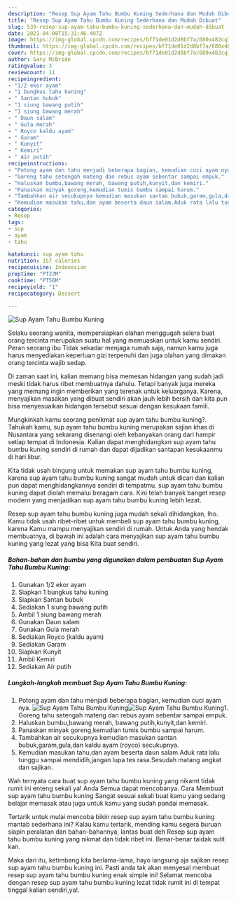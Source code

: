 ```yaml
---
description: "Resep Sup Ayam Tahu Bumbu Kuning Sederhana dan Mudah Dibuat"
title: "Resep Sup Ayam Tahu Bumbu Kuning Sederhana dan Mudah Dibuat"
slug: 539-resep-sup-ayam-tahu-bumbu-kuning-sederhana-dan-mudah-dibuat
date: 2021-04-08T15:31:46.497Z
image: https://img-global.cpcdn.com/recipes/bf71de01d2d8bf7a/680x482cq70/sup-ayam-tahu-bumbu-kuning-foto-resep-utama.jpg
thumbnail: https://img-global.cpcdn.com/recipes/bf71de01d2d8bf7a/680x482cq70/sup-ayam-tahu-bumbu-kuning-foto-resep-utama.jpg
cover: https://img-global.cpcdn.com/recipes/bf71de01d2d8bf7a/680x482cq70/sup-ayam-tahu-bumbu-kuning-foto-resep-utama.jpg
author: Gary McBride
ratingvalue: 3
reviewcount: 11
recipeingredient:
- "1/2 ekor ayam"
- "1 bungkus tahu kuning"
- " Santan bubuk"
- "1 siung bawang putih"
- "1 siung bawang merah"
- " Daun salam"
- " Gula merah"
- " Royco kaldu ayam"
- " Garam"
- " Kunyit"
- " Kemiri"
- " Air putih"
recipeinstructions:
- "Potong ayam dan tahu menjadi beberapa bagian, kemudian cuci ayam nya."
- "Goreng tahu setengah mateng dan rebus ayam sebentar sampai empuk."
- "Haluskan bumbu,bawang merah, bawang putih,kunyit,dan kemiri."
- "Panaskan minyak goreng,kemudian tumis bumbu sampai harum."
- "Tambahkan air secukupnya kemudian masukan santan bubuk,garam,gula,dan kaldu ayam (royco) secukupnya."
- "Kemudian masukan tahu,dan ayam beserta daun salam.Aduk rata lalu tunggu sampai mendidih,jangan lupa tes rasa.Sesudah matang angkat dan sajikan."
categories:
- Resep
tags:
- sup
- ayam
- tahu

katakunci: sup ayam tahu 
nutrition: 157 calories
recipecuisine: Indonesian
preptime: "PT23M"
cooktime: "PT56M"
recipeyield: "1"
recipecategory: Dessert

---
```



![Sup Ayam Tahu Bumbu Kuning](https://img-global.cpcdn.com/recipes/bf71de01d2d8bf7a/680x482cq70/sup-ayam-tahu-bumbu-kuning-foto-resep-utama.jpg)

Selaku seorang wanita, mempersiapkan olahan menggugah selera buat orang tercinta merupakan suatu hal yang memuaskan untuk kamu sendiri. Peran seorang ibu Tidak sekadar menjaga rumah saja, namun kamu juga harus menyediakan keperluan gizi terpenuhi dan juga olahan yang dimakan orang tercinta wajib sedap.

Di zaman  saat ini, kalian memang bisa memesan hidangan yang sudah jadi meski tidak harus ribet membuatnya dahulu. Tetapi banyak juga mereka yang memang ingin memberikan yang terenak untuk keluarganya. Karena, menyajikan masakan yang dibuat sendiri akan jauh lebih bersih dan kita pun bisa menyesuaikan hidangan tersebut sesuai dengan kesukaan famili. 



Mungkinkah kamu seorang penikmat sup ayam tahu bumbu kuning?. Tahukah kamu, sup ayam tahu bumbu kuning merupakan sajian khas di Nusantara yang sekarang disenangi oleh kebanyakan orang dari hampir setiap tempat di Indonesia. Kalian dapat menghidangkan sup ayam tahu bumbu kuning sendiri di rumah dan dapat dijadikan santapan kesukaanmu di hari libur.

Kita tidak usah bingung untuk memakan sup ayam tahu bumbu kuning, karena sup ayam tahu bumbu kuning sangat mudah untuk dicari dan kalian pun dapat menghidangkannya sendiri di tempatmu. sup ayam tahu bumbu kuning dapat diolah memalui beragam cara. Kini telah banyak banget resep modern yang menjadikan sup ayam tahu bumbu kuning lebih lezat.

Resep sup ayam tahu bumbu kuning juga mudah sekali dihidangkan, lho. Kamu tidak usah ribet-ribet untuk membeli sup ayam tahu bumbu kuning, karena Kamu mampu menyajikan sendiri di rumah. Untuk Anda yang hendak membuatnya, di bawah ini adalah cara menyajikan sup ayam tahu bumbu kuning yang lezat yang bisa Kita buat sendiri.

<!--inarticleads1-->

##### Bahan-bahan dan bumbu yang digunakan dalam pembuatan Sup Ayam Tahu Bumbu Kuning:

1. Gunakan 1/2 ekor ayam
1. Siapkan 1 bungkus tahu kuning
1. Siapkan  Santan bubuk
1. Sediakan 1 siung bawang putih
1. Ambil 1 siung bawang merah
1. Gunakan  Daun salam
1. Gunakan  Gula merah
1. Sediakan  Royco (kaldu ayam)
1. Sediakan  Garam
1. Siapkan  Kunyit
1. Ambil  Kemiri
1. Sediakan  Air putih




<!--inarticleads2-->

##### Langkah-langkah membuat Sup Ayam Tahu Bumbu Kuning:

1. Potong ayam dan tahu menjadi beberapa bagian, kemudian cuci ayam nya.
<img src="https://img-global.cpcdn.com/steps/58a548071065ca00/160x128cq70/sup-ayam-tahu-bumbu-kuning-langkah-memasak-1-foto.jpg" alt="Sup Ayam Tahu Bumbu Kuning"><img src="https://img-global.cpcdn.com/steps/50aea038683735c8/160x128cq70/sup-ayam-tahu-bumbu-kuning-langkah-memasak-1-foto.jpg" alt="Sup Ayam Tahu Bumbu Kuning">1. Goreng tahu setengah mateng dan rebus ayam sebentar sampai empuk.
1. Haluskan bumbu,bawang merah, bawang putih,kunyit,dan kemiri.
1. Panaskan minyak goreng,kemudian tumis bumbu sampai harum.
1. Tambahkan air secukupnya kemudian masukan santan bubuk,garam,gula,dan kaldu ayam (royco) secukupnya.
1. Kemudian masukan tahu,dan ayam beserta daun salam.Aduk rata lalu tunggu sampai mendidih,jangan lupa tes rasa.Sesudah matang angkat dan sajikan.




Wah ternyata cara buat sup ayam tahu bumbu kuning yang nikamt tidak rumit ini enteng sekali ya! Anda Semua dapat mencobanya. Cara Membuat sup ayam tahu bumbu kuning Sangat sesuai sekali buat kamu yang sedang belajar memasak atau juga untuk kamu yang sudah pandai memasak.

Tertarik untuk mulai mencoba bikin resep sup ayam tahu bumbu kuning mantab sederhana ini? Kalau kamu tertarik, mending kamu segera buruan siapin peralatan dan bahan-bahannya, lantas buat deh Resep sup ayam tahu bumbu kuning yang nikmat dan tidak ribet ini. Benar-benar taidak sulit kan. 

Maka dari itu, ketimbang kita berlama-lama, hayo langsung aja sajikan resep sup ayam tahu bumbu kuning ini. Pasti anda tak akan menyesal membuat resep sup ayam tahu bumbu kuning enak simple ini! Selamat mencoba dengan resep sup ayam tahu bumbu kuning lezat tidak rumit ini di tempat tinggal kalian sendiri,ya!.

